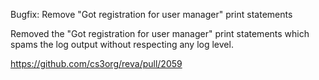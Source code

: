 Bugfix: Remove "Got registration for user manager" print statements

Removed the "Got registration for user manager" print statements which spams the log output without respecting any log level.

https://github.com/cs3org/reva/pull/2059
